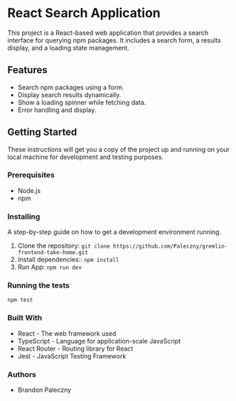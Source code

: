 # React Search Application

This project is a React-based web application that provides a search interface for querying npm packages. It includes a search form, a results display, and a loading state management.

## Features

- Search npm packages using a form.
- Display search results dynamically.
- Show a loading spinner while fetching data.
- Error handling and display.

## Getting Started

These instructions will get you a copy of the project up and running on your local machine for development and testing purposes.

### Prerequisites

- Node.js
- npm

### Installing

A step-by-step guide on how to get a development environment running.

1. Clone the repository:
   ```git clone https://github.com/Paleczny/gremlin-frontend-take-home.git```
2. Install dependencies::
      ```npm install```
3. Run App:
      ```npm run dev```

### Running the tests
```npm test```

### Built With
- React - The web framework used
- TypeScript - Language for application-scale JavaScript
- React Router - Routing library for React
- Jest - JavaScript Testing Framework

### Authors
- Brandon Paleczny